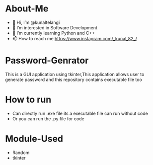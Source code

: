 # About-Me
- 👋 Hi, I’m @kunaltelangi
- 👀 I’m interested in Software Development
- 🌱 I’m currently learning Python and C++
- 📫 How to reach me https://www.instagram.com/_kunal_82_/
# Password-Genrator
This is a GUI application using tkinter,This application allows user to generate password and this repository contains executable file too
# How to run
- Can directly run .exe file its a executable file can run without code
- Or you can run the .py file for code
# Module-Used
- Random
- tkinter
